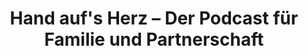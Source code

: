 ---
template: base.njk
title: Hand auf's Herz – Der Podcast für Familie und Partnerschaft
icon: "&#127897;"
showPodcast: true
background: 1
---